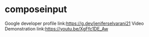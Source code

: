 # composeinput

Google developer profile link:https://g.dev/jeniferselvarani21
Video Demonstration link:https://youtu.be/XgFfc1DE_Aw
